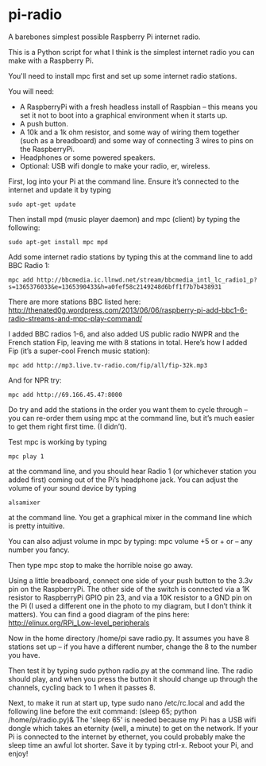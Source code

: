 pi-radio
========

A barebones simplest possible Raspberry Pi internet radio.

This is a Python script for what I think is the simplest internet radio you can make with a Raspberry Pi. 

You'll need to install mpc first and set up some internet radio stations.

You will need:

- A RaspberryPi with a fresh headless install of Raspbian – this means you set it not to boot into a graphical environment when it starts up.
- A push button.
- A 10k and a 1k ohm resistor, and some way of wiring them together (such as a breadboard) and some way of connecting 3 wires to pins on the RaspberryPi.
- Headphones or some powered speakers.
- Optional: USB wifi dongle to make your radio, er, wireless.

First, log into your Pi at the command line. Ensure it’s connected to the internet and update it by typing
```
sudo apt-get update
```

Then install mpd (music player daemon) and mpc (client) by typing the following:
```
sudo apt-get install mpc mpd
```

Add some internet radio stations by typing this at the command line to add BBC Radio 1:
```
mpc add http://bbcmedia.ic.llnwd.net/stream/bbcmedia_intl_lc_radio1_p?s=1365376033&e=1365390433&h=a0fef58c2149248d6bff1f7b7b438931
```

There are more stations BBC listed here: http://thenated0g.wordpress.com/2013/06/06/raspberry-pi-add-bbc1-6-radio-streams-and-mpc-play-command/

I added BBC radios 1-6, and also added US public radio NWPR and the French station Fip, leaving me with 8 stations in total. Here’s how I added Fip (it’s a super-cool French music station):
```
mpc add http://mp3.live.tv-radio.com/fip/all/fip-32k.mp3
```

And for NPR try:
```
mpc add http://69.166.45.47:8000
```

Do try and add the stations in the order you want them to cycle through – you can re-order them using mpc at the command line, but it’s much easier to get them right first time. (I didn’t).

Test mpc is working by typing
```
mpc play 1
```
at the command line, and you should hear Radio 1 (or whichever station you added first) coming out of the Pi’s headphone jack. You can adjust the volume of your sound device by typing
```
alsamixer
```
at the command line. You get a graphical mixer in the command line which is pretty intuitive.

You can also adjust volume in mpc by typing:
    mpc volume +5
or + or – any number you fancy.

Then type
    mpc stop
to make the horrible noise go away.

Using a little breadboard, connect one side of your push button to the 3.3v pin on the RaspberryPi. The other side of the switch is connected via a 1K resistor to RaspberryPi GPIO pin 23, and via a 10K resistor to a GND pin on the Pi (I used a different one in the photo to my diagram, but I don’t think it matters). You can find a good diagram of the pins here: http://elinux.org/RPi_Low-level_peripherals

Now in the home directory /home/pi save radio.py. It assumes you have 8 stations set up – if you have a different number, change the 8 to the number you have.

Then test it by typing
    sudo python radio.py
at the command line. The radio should play, and when you press the button it should change up through the channels, cycling back to 1 when it passes 8.

Next, to make it run at start up, type
    sudo nano /etc/rc.local
and add the following line before the exit command:
    (sleep 65; python /home/pi/radio.py)&
The 'sleep 65' is needed because my Pi has a USB wifi dongle which takes an eternity (well, a minute) to get on the network. If your Pi is connected to the internet by ethernet, you could probably make the sleep time an awful lot shorter.
Save it by typing ctrl-x. Reboot your Pi, and enjoy!



